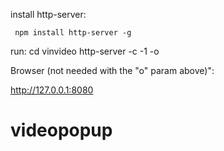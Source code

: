 install http-server:

     npm install http-server -g

run:
     cd vinvideo
     http-server -c -1 -o

Browser (not needed with the "o" param above)":

http://127.0.0.1:8080
    
# videopopup
